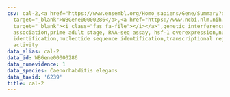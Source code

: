 ```yaml
---
csv: cal-2,<a href="https://www.ensembl.org/Homo_sapiens/Gene/Summary?db=core;g=WBGene00000286"
  target="_blank">WBGene00000286</a>,<a href="https://www.ncbi.nlm.nih.gov/pubmed/30894454"
  target="_blank"><i class="fas fa-file"></i></a>",genetic interference,functional
  association,prime adult stage, RNA-seq assay, hsf-1 overexpression,nucleotide sequence
  identification,nucleotide sequence identification,transcriptional regulation,up-regulates
  activity
data_alias: cal-2
data_id: WBGene00000286
data_numevidence: 1
data_species: Caenorhabditis elegans
data_taxid: '6239'
title: cal-2
---
```

